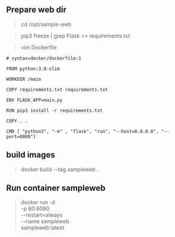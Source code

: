## Prepare web dir
> cd /opt/sample-web

> pip3 freeze | grep Flask >> requirements.txt

> vim Dockerfile

```
# syntax=docker/dockerfile:1

FROM python:3.8-slim

WORKDIR /main

COPY requirements.txt requirements.txt

ENV FLASK_APP=main.py

RUN pip3 install -r requirements.txt

COPY . .

CMD [ "python3", "-m" , "flask", "run", "--host=0.0.0.0", "--port=8080"]

```

## build images
> docker build --tag sampleweb .

## Run container sampleweb

> docker run -d \
  -p 80:8080 \
  --restart=always \
  --name sampleweb \
  sampleweb:latest

